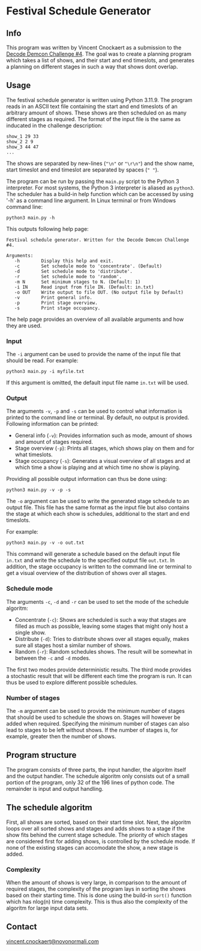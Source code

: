 # Festival Schedule Generator

## Info

This program was written by Vincent Cnockaert as a submission to the [Decode Demcon Challenge #4](https://bit.ly/3yv0RmD). The goal was to create a planning program which takes a list of shows, and their start and end timeslots, and generates a planning on different stages in such a way that shows dont overlap.

## Usage

The festival schedule generator is written using Python 3.11.9. The program reads in an ASCII text file containing the start and end timeslots of an arbitrary amount of shows. These shows are then scheduled on as many different stages as required. The format of the input file is the same as inducated in the challenge description:

```
show_1 29 33
show_2 2 9
show_3 44 47
...
```

The shows are separated by new-lines (`"\n"` or `"\r\n"`) and the show name, start timeslot and end timeslot are separated by spaces (`" "`).

The program can be run by passing the `main.py` script to the Python 3 interpreter. For most systems, the Python 3 interpreter is aliased as `python3`. The scheduler has a build-in help function which can be accessed by using '-h' as a command line argument. In Linux terminal or from Windows command line:

```
python3 main.py -h
```

This outputs following help page:

```
Festival schedule generator. Written for the Decode Demcon Challenge #4.

Arguments:
   -h        Display this help and exit.
   -c        Set schedule mode to 'concentrate'. (Default)
   -d        Set schedule mode to 'distribute'.
   -r        Set schedule mode to 'random'.
   -m N      Set minimum stages to N. (Default: 1)
   -i IN     Read input from file IN. (Default: in.txt)
   -o OUT    Write output to file OUT. (No output file by Default)
   -v        Print general info.
   -p        Print stage overview.
   -s        Print stage occupancy.
```

The help page provides an overview of all available arguments and how they are used.

### Input

The `-i` argument can be used to provide the name of the input file that should be read. For example:

```
python3 main.py -i myfile.txt
```

If this argument is omitted, the default input file name `in.txt` will be used.

### Output

The arguments `-v`, `-p` and `-s` can be used to control what information is printed to the command line or terminal. By default, no output is provided. Following information can be printed:

 - General info (`-v`): Provides information such as mode, amount of shows and amount of stages required.
 - Stage overview (`-p`): Prints all stages, which shows play on them and for what timeslots.
 - Stage occupancy (`-s`): Generates a visual overview of all stages and at which time a show is playing and at which time no show is playing.

Providing all possible output information can thus be done using:

```
python3 main.py -v -p -s
```

The `-o` argument can be used to write the generated stage schedule to an output file. This file has the same format as the input file but also contains the stage at which each show is schedules, additional to the start and end timeslots.

For example:

```
python3 main.py -v -o out.txt
```

This command will generate a schedule based on the default input file `in.txt` and write the schedule to the specified output file `out.txt`. In addition, the stage occupancy is written to the command line or terminal to get a visual overview of the distribution of shows over all stages.

### Schedule mode

The arguments `-c`, `-d` and `-r` can be used to set the mode of the schedule algoritm: 

 - Concentrate (`-c`): Shows are scheduled is such a way that stages are filled as much as possible, leaving some stages that might only host a single show.
 - Distribute (`-d`): Tries to distribute shows over all stages equally, makes sure all stages host a similar number of shows.
 - Random (`-r`): Random schedules shows. The result will be somewhat in between the `-c` and `-d` modes.

The first two modes provide deterministic results. The third mode provides a stochastic result that will be different each time the program is run. It can thus be used to explore different possible schedules.

### Number of stages

The `-m` argument can be used to provide the minimum number of stages that should be used to schedule the shows on. Stages will however be added when required. Specifying the minimum number of stages can also lead to stages to be left without shows. If the number of stages is, for example, greater then the number of shows.

## Program structure

The program consists of three parts, the input handler, the algoritm itself and the output handler. The schedule algoritm only consists out of a small portion of the program, only 32 of the 196 lines of python code. The remainder is input and output handling.

## The schedule algoritm

First, all shows are sorted, based on their start time slot. Next, the algoritm loops over all sorted shows and stages and adds shows to a stage if the show fits behind the current stage schedule. The priority of which stages are considered first for adding shows, is controlled by the schedule mode. If none of the existing stages can accomodate the show, a new stage is added.

### Complexity

When the amount of shows is very large, in comparison to the amount of required stages, the complexity of the program lays in sorting the shows based on their starting time. This is done using the build-in `sort()` function which has nlog(n) time complexity. This is thus also the complexity of the algoritm for large input data sets.

## Contact

vincent.cnockaert@novonormali.com

